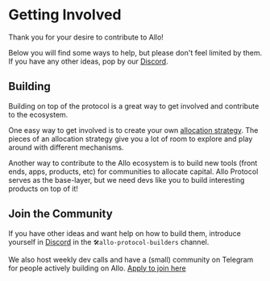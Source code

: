 # Getting Involved

Thank you for your desire to contribute to Allo!

Below you will find some ways to help, but please don't feel limited by them. If
you have any other ideas, pop by our [Discord](https://discord.gg/gitcoin).

## Building

Building on top of the protocol is a great way to get involved and contribute to
the ecosystem.

One easy way to get involved is to create your own [allocation
strategy](/strategies). The pieces of an allocation strategy give you a lot of
room to explore and play around with different mechanisms.

Another way to contribute to the Allo ecosystem is to build new tools (front
ends, apps, products, etc) for communities to allocate capital. Allo Protocol
serves as the base-layer, but we need devs like you to build interesting
products on top of it!

## Join the Community

If you have other ideas and want help on how to build them, introduce yourself
in [Discord](https://discord.com/invite/gitcoin) in the
`🛠allo-protocol-builders` channel.

We also host weekly dev calls and have a (small) community on Telegram for
people actively building on Allo. [Apply to join
here](https://docs.google.com/forms/u/1/d/e/1FAIpQLSe7c9VsR2s32OZyw06RA7K_fr155sz-5JawQyUntRgoyiq6kg/viewform?usp=send_form)
